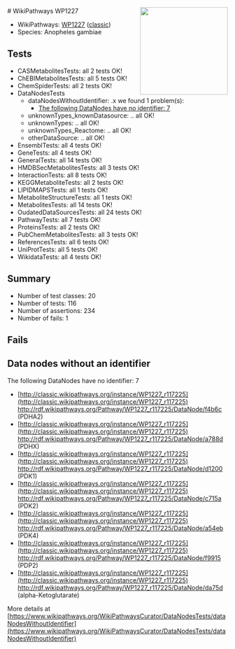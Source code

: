 <img style="float: right; width: 200px" src="https://upload.wikimedia.org/wikipedia/commons/thumb/8/83/Wplogo_with_text_500.png/640px-Wplogo_with_text_500.png" />
# WikiPathways WP1227

* WikiPathways: [WP1227](https://wikipathways.org/pathways/WP1227) ([classic](https://classic.wikipathways.org/instance/WP1227))
* Species: Anopheles gambiae
## Tests
* CASMetabolitesTests: all 2 tests OK!
* ChEBIMetabolitesTests: all 5 tests OK!
* ChemSpiderTests: all 2 tests OK!
* DataNodesTests
    * dataNodesWithoutIdentifier: .x we found 1 problem(s):
        * [The following DataNodes have no identifier: 7](#d2d32fa6)
    * unknownTypes_knownDatasource: .. all OK!
    * unknownTypes: .. all OK!
    * unknownTypes_Reactome: .. all OK!
    * otherDataSource: .. all OK!
* EnsemblTests: all 4 tests OK!
* GeneTests: all 4 tests OK!
* GeneralTests: all 14 tests OK!
* HMDBSecMetabolitesTests: all 3 tests OK!
* InteractionTests: all 8 tests OK!
* KEGGMetaboliteTests: all 2 tests OK!
* LIPIDMAPSTests: all 1 tests OK!
* MetaboliteStructureTests: all 1 tests OK!
* MetabolitesTests: all 14 tests OK!
* OudatedDataSourcesTests: all 24 tests OK!
* PathwayTests: all 7 tests OK!
* ProteinsTests: all 2 tests OK!
* PubChemMetabolitesTests: all 3 tests OK!
* ReferencesTests: all 6 tests OK!
* UniProtTests: all 5 tests OK!
* WikidataTests: all 4 tests OK!


## Summary

* Number of test classes: 20
* Number of tests: 116
* Number of assertions: 234
* Number of fails: 1

## Fails

<a name="d2d32fa6" />

## Data nodes without an identifier

The following DataNodes have no identifier: 7

* [http://classic.wikipathways.org/instance/WP1227_r117225](http://classic.wikipathways.org/instance/WP1227_r117225) http://rdf.wikipathways.org/Pathway/WP1227_r117225/DataNode/f4b6c (PDHA2)
* [http://classic.wikipathways.org/instance/WP1227_r117225](http://classic.wikipathways.org/instance/WP1227_r117225) http://rdf.wikipathways.org/Pathway/WP1227_r117225/DataNode/a788d (PDHX)
* [http://classic.wikipathways.org/instance/WP1227_r117225](http://classic.wikipathways.org/instance/WP1227_r117225) http://rdf.wikipathways.org/Pathway/WP1227_r117225/DataNode/d1200 (PDK1)
* [http://classic.wikipathways.org/instance/WP1227_r117225](http://classic.wikipathways.org/instance/WP1227_r117225) http://rdf.wikipathways.org/Pathway/WP1227_r117225/DataNode/c715a (PDK2)
* [http://classic.wikipathways.org/instance/WP1227_r117225](http://classic.wikipathways.org/instance/WP1227_r117225) http://rdf.wikipathways.org/Pathway/WP1227_r117225/DataNode/a54eb (PDK4)
* [http://classic.wikipathways.org/instance/WP1227_r117225](http://classic.wikipathways.org/instance/WP1227_r117225) http://rdf.wikipathways.org/Pathway/WP1227_r117225/DataNode/f9915 (PDP2)
* [http://classic.wikipathways.org/instance/WP1227_r117225](http://classic.wikipathways.org/instance/WP1227_r117225) http://rdf.wikipathways.org/Pathway/WP1227_r117225/DataNode/da75d (alpha-Ketoglutarate)


More details at [https://www.wikipathways.org/WikiPathwaysCurator/DataNodesTests/dataNodesWithoutIdentifier](https://www.wikipathways.org/WikiPathwaysCurator/DataNodesTests/dataNodesWithoutIdentifier)

